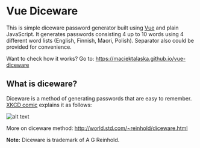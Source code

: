 Vue Diceware
===============

This is simple diceware password generator built using [Vue](https://vuejs.org/) and plain JavaScript. 
It generates passwords consisting 4 up to 10 words using 4 different word lists (English, Finnish, Maori, Polish). Separator also could be provided for convenience.

Want to check how it works? Go to: https://maciektalaska.github.io/vue-diceware

What is diceware? 
-----------------

Diceware is a method of generating passwords that are easy to remember. [XKCD comic](https://xkcd.com) explains it as follows: 

![alt text](https://imgs.xkcd.com/comics/password_strength.png "xkcd on Diceware")

More on diceware method: http://world.std.com/~reinhold/diceware.html

**Note:** Diceware is trademark of A G Reinhold.
